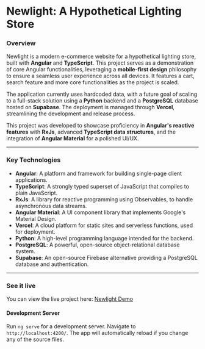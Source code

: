 # Newlight: A Hypothetical Lighting Store

### Overview

Newlight is a modern e-commerce website for a hypothetical lighting store, built with **Angular** and **TypeScript**. This project serves as a demonstration of core Angular functionalities, leveraging a **mobile-first design** philosophy to ensure a seamless user experience across all devices. It features a cart, search feature and more core functionalities as the project is scaled.

The application currently uses hardcoded data, with a future goal of scaling to a full-stack solution using a **Python** backend and a **PostgreSQL** database hosted on **Supabase**. The deployment is managed through **Vercel**, streamlining the development and release process.

This project was developed to showcase proficiency in **Angular's reactive features** with **RxJs**, advanced **TypeScript data structures**, and the integration of **Angular Material** for a polished UI/UX.

---

### Key Technologies

* **Angular**: A platform and framework for building single-page client applications.
* **TypeScript**: A strongly typed superset of JavaScript that compiles to plain JavaScript.
* **RxJs**: A library for reactive programming using Observables, to handle asynchronous data streams.
* **Angular Material**: A UI component library that implements Google's Material Design.
* **Vercel**: A cloud platform for static sites and serverless functions, used for deployment.
* **Python**: A high-level programming language intended for the backend.
* **PostgreSQL**: A powerful, open-source object-relational database system.
* **Supabase**: An open-source Firebase alternative providing a PostgreSQL database and authentication.

---

### See it live

You can view the live project here: [Newlight Demo](https://new-light-mauve.vercel.app/)

#### Development Server

Run `ng serve` for a development server. Navigate to `http://localhost:4200/`. The app will automatically reload if you change any of the source files.
